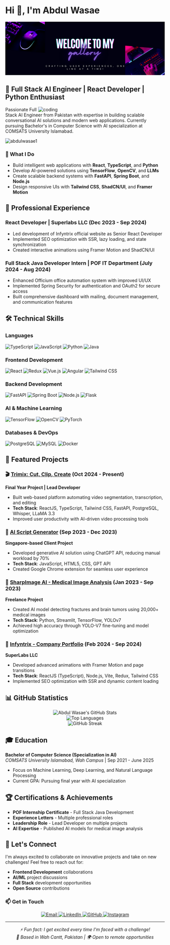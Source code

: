 # Hi 👋, I'm Abdul Wasae

<div align="center">
  <img src="https://github.com/abdulwasae1/abdulwasae1/blob/main/positive%20vibes%20(1).png" alt="Header" />
</div>

## 🚀 Full Stack AI Engineer | React Developer | Python Enthusiast

<img align="right" alt="coding" width="400" src="https://user-images.githubusercontent.com/55389276/140866485-8fb1c876-9a8f-4d6a-98dc-08c4981eaf70.gif">

Passionate Full Stack AI Engineer from Pakistan with expertise in building scalable conversational AI solutions and modern web applications. Currently pursuing Bachelor's in Computer Science with AI specialization at COMSATS University Islamabad.

<p align="left">
  <img src="https://komarev.com/ghpvc/?username=abdulwasae1&label=Profile%20views&color=0e75b6&style=flat" alt="abdulwasae1" />
</p>

### 🎯 What I Do
- Build intelligent web applications with **React**, **TypeScript**, and **Python**
- Develop AI-powered solutions using **TensorFlow**, **OpenCV**, and **LLMs**
- Create scalable backend systems with **FastAPI**, **Spring Boot**, and **Node.js**
- Design responsive UIs with **Tailwind CSS**, **ShadCN/UI**, and **Framer Motion**

## 💼 Professional Experience

### React Developer | Superlabs LLC (Dec 2023 - Sep 2024)
- Led development of Infyntrix official website as Senior React Developer
- Implemented SEO optimization with SSR, lazy loading, and state synchronization
- Created interactive animations using Framer Motion and ShadCN/UI

### Full Stack Java Developer Intern | POF IT Department (July 2024 - Aug 2024)
- Enhanced Officium office automation system with improved UI/UX
- Implemented Spring Security for authentication and OAuth2 for secure access
- Built comprehensive dashboard with mailing, document management, and communication features

## 🛠️ Technical Skills

### **Languages**
![TypeScript](https://img.shields.io/badge/-TypeScript-3178C6?style=flat-square&logo=typescript&logoColor=white)
![JavaScript](https://img.shields.io/badge/-JavaScript-F7DF1E?style=flat-square&logo=javascript&logoColor=black)
![Python](https://img.shields.io/badge/-Python-3776AB?style=flat-square&logo=python&logoColor=white)
![Java](https://img.shields.io/badge/-Java-007396?style=flat-square&logo=java&logoColor=white)

### **Frontend Development**
![React](https://img.shields.io/badge/-React-61DAFB?style=flat-square&logo=react&logoColor=black)
![Redux](https://img.shields.io/badge/-Redux-764ABC?style=flat-square&logo=redux&logoColor=white)
![Vue.js](https://img.shields.io/badge/-Vue.js-4FC08D?style=flat-square&logo=vue.js&logoColor=white)
![Angular](https://img.shields.io/badge/-Angular-DD0031?style=flat-square&logo=angular&logoColor=white)
![Tailwind CSS](https://img.shields.io/badge/-Tailwind%20CSS-38B2AC?style=flat-square&logo=tailwind-css&logoColor=white)

### **Backend Development**
![FastAPI](https://img.shields.io/badge/-FastAPI-009688?style=flat-square&logo=fastapi&logoColor=white)
![Spring Boot](https://img.shields.io/badge/-Spring%20Boot-6DB33F?style=flat-square&logo=spring&logoColor=white)
![Node.js](https://img.shields.io/badge/-Node.js-339933?style=flat-square&logo=node.js&logoColor=white)
![Flask](https://img.shields.io/badge/-Flask-000000?style=flat-square&logo=flask&logoColor=white)

### **AI & Machine Learning**
![TensorFlow](https://img.shields.io/badge/-TensorFlow-FF6F00?style=flat-square&logo=tensorflow&logoColor=white)
![OpenCV](https://img.shields.io/badge/-OpenCV-5C3EE8?style=flat-square&logo=opencv&logoColor=white)
![PyTorch](https://img.shields.io/badge/-PyTorch-EE4C2C?style=flat-square&logo=pytorch&logoColor=white)

### **Databases & DevOps**
![PostgreSQL](https://img.shields.io/badge/-PostgreSQL-336791?style=flat-square&logo=postgresql&logoColor=white)
![MySQL](https://img.shields.io/badge/-MySQL-4479A1?style=flat-square&logo=mysql&logoColor=white)
![Docker](https://img.shields.io/badge/-Docker-2496ED?style=flat-square&logo=docker&logoColor=white)

## 🌟 Featured Projects

### 🎬 [Trimix: Cut, Clip, Create](https://github.com/abdulwasae1) (Oct 2024 - Present)
**Final Year Project | Lead Developer**
- Built web-based platform automating video segmentation, transcription, and editing
- **Tech Stack**: ReactJS, TypeScript, Tailwind CSS, FastAPI, PostgreSQL, Whisper, LLaMA 3.3
- Improved user productivity with AI-driven video processing tools

### 🤖 [AI Script Generator](https://github.com/abdulwasae1) (Sep 2023 - Dec 2023)
**Singapore-based Client Project**
- Developed generative AI solution using ChatGPT API, reducing manual workload by 70%
- **Tech Stack**: JavaScript, HTML5, CSS, GPT API
- Created Google Chrome extension for seamless user experience

### 🏥 [SharpImage AI - Medical Image Analysis](https://github.com/abdulwasae1) (Jan 2023 - Sep 2023)
**Freelance Project**
- Created AI model detecting fractures and brain tumors using 20,000+ medical images
- **Tech Stack**: Python, Streamlit, TensorFlow, YOLOv7
- Achieved high accuracy through YOLO-V7 fine-tuning and model optimization

### 🏢 [Infyntrix - Company Portfolio](https://github.com/abdulwasae1) (Feb 2024 - Sep 2024)
**SuperLabs LLC**
- Developed advanced animations with Framer Motion and page transitions
- **Tech Stack**: ReactJS (TypeScript), Node.js, Vite, Redux, Tailwind CSS
- Implemented SEO optimization with SSR and dynamic content loading

## 📊 GitHub Statistics

<div align="center">
  <img src="https://github-readme-stats.vercel.app/api?username=abdulwasae1&show_icons=true&theme=radical&hide_border=true" alt="Abdul Wasae's GitHub Stats" />
</div>

<div align="center">
  <img src="https://github-readme-stats.vercel.app/api/top-langs/?username=abdulwasae1&layout=compact&theme=radical&hide_border=true" alt="Top Languages" />
</div>

<div align="center">
  <img src="https://github-readme-streak-stats.herokuapp.com/?user=abdulwasae1&theme=radical&hide_border=true" alt="GitHub Streak" />
</div>

## 🎓 Education

**Bachelor of Computer Science (Specialization in AI)**  
*COMSATS University Islamabad, Wah Campus* | Sep 2021 - June 2025  
- Focus on Machine Learning, Deep Learning, and Natural Language Processing
- Current GPA: Pursuing final year with AI specialization

## 🏆 Certifications & Achievements

- **POF Internship Certificate** - Full Stack Java Development
- **Experience Letters** - Multiple professional roles
- **Leadership Role** - Lead Developer on multiple projects
- **AI Expertise** - Published AI models for medical image analysis

## 💬 Let's Connect

I'm always excited to collaborate on innovative projects and take on new challenges! Feel free to reach out for:

- **Frontend Development** collaborations
- **AI/ML** project discussions  
- **Full Stack** development opportunities
- **Open Source** contributions

### 📫 Get in Touch

<p align="center">
  <a href="mailto:abdulwasae1@gmail.com">
    <img src="https://img.shields.io/badge/-Email-D14836?style=for-the-badge&logo=gmail&logoColor=white" alt="Email" />
  </a>
  <a href="https://linkedin.com/in/abdulwasae1">
    <img src="https://img.shields.io/badge/-LinkedIn-0077B5?style=for-the-badge&logo=linkedin&logoColor=white" alt="LinkedIn" />
  </a>
  <a href="https://github.com/abdulwasae1">
    <img src="https://img.shields.io/badge/-GitHub-181717?style=for-the-badge&logo=github&logoColor=white" alt="GitHub" />
  </a>
  <a href="https://instagram.com/abdulwasae1">
    <img src="https://img.shields.io/badge/-Instagram-E4405F?style=for-the-badge&logo=instagram&logoColor=white" alt="Instagram" />
  </a>
</p>

---

<div align="center">
  <i>⚡ Fun fact: I get excited every time I'm faced with a challenge!</i>
</div>

<div align="center">
  <i>📍 Based in Wah Cantt, Pakistan | 🌍 Open to remote opportunities</i>
</div>

